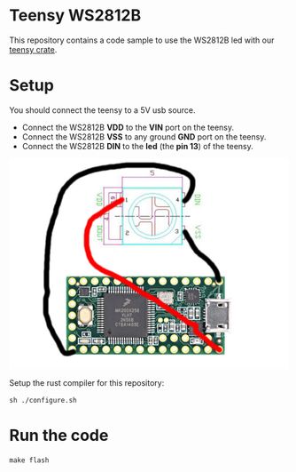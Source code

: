 # Teensy WS2812B

This repository contains a code sample to use the WS2812B led with our [teensy crate](https://github.com/irevoire/teensy).

# Setup
You should connect the teensy to a 5V usb source.
- Connect the WS2812B **VDD** to the **VIN** port on the teensy.
- Connect the WS2812B **VSS** to any ground **GND** port on the teensy.
- Connect the WS2812B **DIN** to the **led** (the **pin 13**) of the teensy.

![shematic of the teensy + the led](teensyWS.jpg)

Setup the rust compiler for this repository:
```
sh ./configure.sh
```

# Run the code
```
make flash
```
